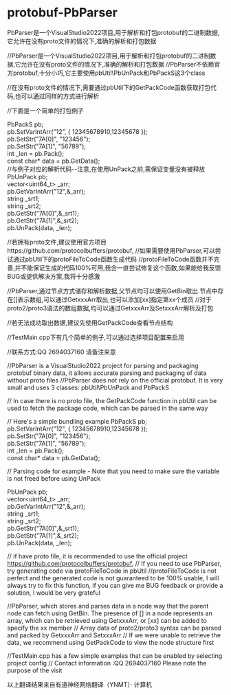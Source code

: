 # protobuf-PbParser
PbParser是一个VisualStudio2022项目,用于解析和打包protobuf的二进制数据,它允许在没有proto文件的情况下,准确的解析和打包数据

//PbParser是一个VisualStudio2022项目,用于解析和打包protobuf的二进制数据,它允许在没有proto文件的情况下,准确的解析和打包数据
//PbParser不依赖官方protobuf,十分小巧,它主要使用pbUtil\PbUnPack和PbPackS这3个class


//在没有proto文件的情况下,需要通过pbUtil下的GetPackCode函数获取打包代码,也可以通过同样的方式进行解析

//下面是一个简单的打包例子

PbPackS pb;  
pb.SetVarIntArr("12", { 12345678910,12345678 });  
pb.SetStr("7A[0]", "123456");  
pb.SetStr("7A[1]", "56789");  
int _len = pb.Pack();  
const char* data = pb.GetData();  
//与例子对应的解析代码--注意,在使用UnPack之前,需保证变量没有被释放
PbUnPack pb;  
vector<uint64_t> _arr;  
pb.GetVarIntArr("12",&_arr);  
string _srt1;  
string _srt2;  
pb.GetStr("7A[0]",&_srt1);  
pb.GetStr("7A[1]",&_srt2);  
pb.UnPack(data, _len);   

//若拥有proto文件,建议使用官方项目https://github.com/protocolbuffers/protobuf,
//如果需要使用PbParser,可以尝试通过pbUtil下的protoFileToCode函数生成代码
//protoFileToCode函数并不完善,并不能保证生成的代码100%可用,我会一直尝试修复这个函数,如果能给我反馈BUG或提供解决方案,我将十分感激


//PbParser,通过节点方式储存和解析数据,父节点均可以使用GetBin取出.节点中存在[]表示数组,可以通过GetxxxArr取出,也可以添加[xx]指定第xx个成员
//对于proto2/proto3语法的数组数据,均可以通过GetxxxArr及SetxxxArr解析及打包

//若无法成功取出数据,建议先使用GetPackCode查看节点结构

//TestMain.cpp下有几个简单的例子,可以通过选择项目配置来启用

//联系方式:QQ 2694037160 请备注来意





//PbParser is a VisualStudio2022 project for parsing and packaging protobuf binary data, it allows accurate parsing and packaging of data without proto files
//PbParser does not rely on the official protobuf. It is very small and uses 3 classes: pbUtil\PbUnPack and PbPackS

// In case there is no proto file, the GetPackCode function in pbUtil can be used to fetch the package code, which can be parsed in the same way

// Here's a simple bundling example
PbPackS pb;  
pb.SetVarIntArr("12", { 12345678910,12345678 });  
pb.SetStr("7A[0]", "123456");  
pb.SetStr("7A[1]", "56789");  
int _len = pb.Pack();  
const char* data = pb.GetData();  

// Parsing code for example - Note that you need to make sure the variable is not freed before using UnPack

PbUnPack pb;  
vector<uint64_t> _arr;  
pb.GetVarIntArr("12",&_arr);  
string _srt1;  
string _srt2;  
pb.GetStr("7A[0]",&_srt1);  
pb.GetStr("7A[1]",&_srt2);  
pb.UnPack(data, _len);  

// if have proto file, it is recommended to use the official project https://github.com/protocolbuffers/protobuf,
// If you need to use PbParser, try generating code via protoFileToCode in pbUtil
//protoFileToCode is not perfect and the generated code is not guaranteed to be 100% usable, I will always try to fix this function, if you can give me BUG feedback or provide a solution, I would be very grateful


//PbParser, which stores and parses data in a node way that the parent node can fetch using GetBin. The presence of [] in a node represents an array, which can be retrieved using GetxxxArr, or [xx] can be added to specify the xx member
// Array data of proto2/proto3 syntax can be parsed and packed by GetxxxArr and SetxxxArr
// If we were unable to retrieve the data, we recommend using GetPackCode to view the node structure first

//TestMain.cpp has a few simple examples that can be enabled by selecting project config
// Contact information :QQ 2694037160 Please note the purpose of the visit

以上翻译结果来自有道神经网络翻译（YNMT）· 计算机
